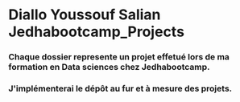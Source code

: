 # Diallo Youssouf Salian  Jedhabootcamp_Projects
### Chaque dossier represente un projet effetué lors de ma formation en Data sciences chez Jedhabootcamp.
### J'implémenterai le dépôt au fur et à mesure des projets.
